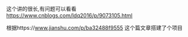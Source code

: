 这个讲的很长,有问题可以看看  https://www.cnblogs.com/ldq2016/p/9073105.html

根据https://www.jianshu.com/p/ba32488f9555 这个篇文章搭建了个项目